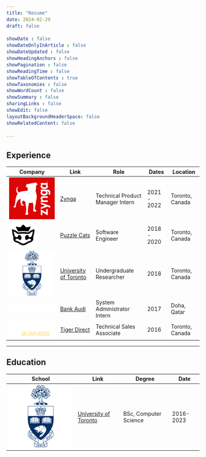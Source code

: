 ```yaml
---
title: "Resume"
date: 2024-02-29
draft: false

showDate : false
showDateOnlyInArticle : false
showDateUpdated : false
showHeadingAnchors : false
showPagination : false
showReadingTime : false
showTableOfContents : true
showTaxonomies : false 
showWordCount : false
showSummary : false
sharingLinks : false
showEdit: false
layoutBackgroundHeaderSpace: false
showRelatedContent: false

---
```


## Experience

<table>
    <thead>
        <tr>
            <th>Company</th>
            <th>Link</th>
            <th>Role</th>
            <th>Dates</th>
            <th>Location</th>
        </tr>
    </thead>
    <tbody>
        <tr>
            <td><img class="customEntitityLogo" src="zynga.png"/></td>
            <td><a href="https://www.zynga.com/" target="_blank">Zynga</a></td>
            <td>Technical Product Manager Intern</td>
            <td>2021 - 2022</td>
            <td>Toronto, Canada</td>
        </tr>
        <tr>
            <td><img class="customEntitityLogo" src="pc.png"/></td>
            <td><a href="https://www.puzzlecats.com/" target="_blank">Puzzle Cats</a></td>
            <td>Software Engineer</td>
            <td>2018 - 2020</td>
            <td>Toronto, Canada</td>
        </tr>
        <tr>
            <td><img class="customEntitityLogo" src="uoft.png"/></td>
            <td><a href="https://www.utoronto.ca/" target="_blank">University of Toronto</a></td>
            <td>Undergraduate Researcher</td>
            <td>2018</td>
            <td>Toronto, Canada</td>
        </tr>
        <tr>
            <td><img class="customEntitityLogo" src="ba.png"/></td>
            <td><a href="https://www.bankaudi.com.lb/" target="_blank">Bank Audi</a></td>
            <td>System Administrator Intern</td>
            <td>2017</td>
            <td>Doha, Qatar</td>
        </tr>
        <tr>
            <td><img class="customEntitityLogo" src="td.png"/></td>
            <td><a href="https://www.tigerdirect.com/td/td-sunset.html" target="_blank">Tiger Direct</a></td>
            <td>Technical Sales Associate</td>
            <td>2016</td>
            <td>Toronto, Canada</td>
        </tr>
        </tbody>
</table>

---

## Education

<table>
    <thead>
        <tr>
            <th>School</th>
            <th>Link</th>
            <th>Degree</th>
            <th>Date</th>
        </tr>
    </thead>
    <tbody>
        <tr>
            <td rowspan=3><img class="customEntitityLogo" src="uoft.png"/></td>
            <td rowspan=3><a href="https://www.utoronto.ca/" target="_blank">University of Toronto</a></td>
            <td>BSc, Computer Science</td>
            <td>2016-2023</td>
        </tr>
    </tbody>
</table>
